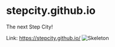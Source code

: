 # stepcity.github.io
The next Step City!

Link: https://stepcity.github.io/
![Skeleton](https://github.com/stepcity/stepcity.github.io/tree/master/common/img/skeleton.gif)
